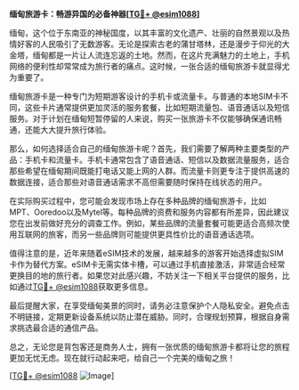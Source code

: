 **缅甸旅游卡：畅游异国的必备神器[[TG💪+ @esim1088](https://t.me/s/esim1088)]**

缅甸，这个位于东南亚的神秘国度，以其丰富的文化遗产、壮丽的自然景观以及热情好客的人民吸引了无数游客。无论是探索古老的蒲甘塔林，还是漫步于仰光的大金塔，缅甸都是一片让人流连忘返的土地。然而，在这片充满魅力的土地上，手机网络的便利性却常常成为旅行者的痛点。这时候，一张合适的缅甸旅游卡就显得尤为重要了。

缅甸旅游卡是一种专门为短期游客设计的手机卡或流量卡。与普通的本地SIM卡不同，这些卡片通常提供更加灵活的服务套餐，比如短期流量包、语音通话以及短信服务。对于计划在缅甸短暂停留的人来说，购买一张旅游卡不仅能够确保通讯畅通，还能大大提升旅行体验。

那么，如何选择适合自己的缅甸旅游卡呢？首先，我们需要了解两种主要类型的产品：手机卡和流量卡。手机卡通常包含了语音通话、短信以及数据流量服务，适合那些希望在缅甸期间既能打电话又能上网的人群。而流量卡则更专注于提供高速的数据连接，适合那些对语音通话需求不高但需要随时保持在线状态的用户。

在实际购买过程中，您可能会发现市场上存在多种品牌的缅甸旅游卡，比如MPT、Ooredoo以及Mytel等。每种品牌的资费和服务内容都有所差异，因此建议您在出发前做好充分的调查工作。例如，某些品牌的流量套餐可能更适合高频次使用互联网的旅客，而另一些品牌则可能提供更具性价比的语音通话选项。

值得注意的是，近年来随着eSIM技术的发展，越来越多的游客开始选择虚拟SIM卡作为替代方案。eSIM卡无需实体卡槽，可以通过手机直接激活，非常适合经常更换目的地的旅行者。如果您对此感兴趣，不妨关注一下相关平台提供的服务，比如通过[TG💪+ @esim1088](https://t.me/s/esim1088)获取更多信息。

最后提醒大家，在享受缅甸美景的同时，请务必注意保护个人隐私安全。避免点击不明链接，定期更新设备系统以防止潜在威胁。同时，合理规划预算，根据自身需求挑选最合适的通信产品。

总之，无论您是背包客还是商务人士，拥有一张优质的缅甸旅游卡都将让您的旅程更加无忧无虑。现在就行动起来吧，给自己一个完美的缅甸之旅！

[[TG💪+ @esim1088](https://t.me/s/esim1088) ![Image](https://i.postimg.cc/4NQfJmqS/Snipaste-2025-05-13-00-14-12.png)]
